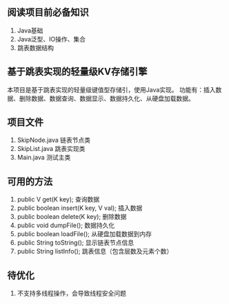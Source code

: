 ## 阅读项目前必备知识
1. Java基础
2. Java泛型、IO操作、集合
3. 跳表数据结构

## 基于跳表实现的轻量级KV存储引擎
本项目是基于跳表实现的轻量级键值型存储引，使用Java实现。
功能有：插入数据、删除数据、数据查询、数据显示、数据持久化、从硬盘加载数据。

## 项目文件
1. SkipNode.java 链表节点类
2. SkipList.java 跳表实现类
3. Main.java 测试主类

## 可用的方法
1. public V get(K key); 查询数据
2. public boolean insert(K key, V val); 插入数据
3. public boolean delete(K key); 删除数据
4. public void dumpFile(); 数据持久化
5. public boolean loadFile(); 从硬盘加载数据到内存
6. public String toString(); 显示链表节点信息
7. public String listInfo(); 跳表信息（包含层数及元素个数）

## 待优化
1. 不支持多线程操作，会导致线程安全问题
